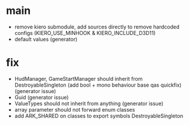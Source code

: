 # main
- remove kiero submodule, add sources directly to remove hardcoded configs (KIERO_USE_MINHOOK & KIERO_INCLUDE_D3D11)
- default values (generator)

# fix
- HudManager, GameStartManager should inherit from DestroyableSingleton (add bool + mono behaviour base qas quickfix) (generator issue) 
- Guid (generator issue)
- ValueTypes should not inherit from anything (generator issue)
- array parameter should not forward enum classes
- add ARK_SHARED on classes to export symbols
DestroyableSingleton<GameStartManager>
